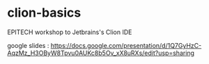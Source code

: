 # clion-basics
EPITECH workshop to Jetbrains's Clion IDE

google slides : https://docs.google.com/presentation/d/1Q7GyHzC-AqzMz_H3OByW8Tpvu0AUKc8b5Ov_xX8uRXs/edit?usp=sharing
